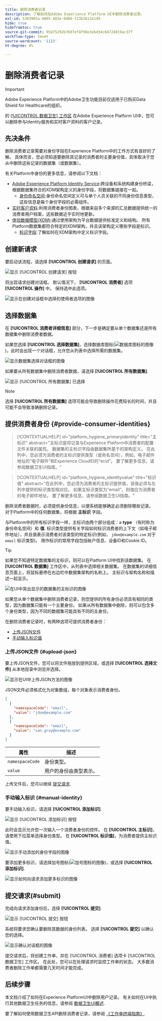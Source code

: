 ```yaml
---
title: 删除消费者记录
description: 了解如何在Adobe Experience Platform UI中删除消费者记录。
exl-id: 5303905a-9005-483e-9980-f23b3b11b1d9
hide: true
hidefromtoc: true
source-git-commit: 95d75292b7697ef4f98e3ebd34c04724019ac37f
workflow-type: tm+mt
source-wordcount: '1113'
ht-degree: 0%

---
```


# 删除消费者记录

>[!IMPORTANT]
>
>Adobe Experience Platform中的Adobe卫生功能目前仅适用于已购买Data Shield for Healthcare的组织。

的 [[!UICONTROL 数据卫生] 工作区](./overview.md) 在Adobe Experience Platform UI中，您可以删除参与Identity服务和实时客户资料的客户记录。

## 先决条件

删除消费者记录需要对身份字段在Experience Platform中的工作方式有良好的了解。 具体而言，您必须知道要删除其记录的消费者的主要身份值，具体取决于您从中删除这些记录的数据集（或数据集）。

有关Platform中身份的更多信息，请参阅以下文档：

* [Adobe Experience Platform Identity Service](../../identity-service/home.md):跨设备和系统构建身份桥梁，根据数据集符合的XDM架构定义的身份字段，将数据集链接在一起。
   * [身份命名空间](../../identity-service/namespaces.md):身份命名空间定义可与单个人员关联的不同身份信息类型，这些信息是每个身份字段的必需组件。
* [实时客户资料](../../profile/home.md):利用消费者身份图表，根据来自多个来源的汇总数据提供统一的消费者用户档案，这些数据近乎实时地更新。
* [体验数据模型(XDM)](../../xdm/home.md):通过使用架构为平台数据提供标准定义和结构。 所有Platform数据集都符合特定的XDM架构，并且该架构定义哪些字段是标识。
   * [标识字段](../../xdm/ui/fields/identity.md):了解如何在XDM架构中定义标识字段。

## 创建新请求

要启动该流程，请选择 **[!UICONTROL 创建请求]** 的页面。

![显示 [!UICONTROL 创建请求] 按钮](../images/ui/delete-consumer/create-request-button.png)

将出现请求创建对话框。 默认情况下， **[!UICONTROL 消费者]** 选项 **[!UICONTROL 操作]** 中。 保持选中此选项。

![显示在创建对话框中选择的使用者选项的图像](../images/ui/delete-consumer/consumer-action.png)

## 选择数据集

在 **[!UICONTROL 消费者详细信息]** 部分，下一步是确定要从单个数据集还是所有数据集中删除消费者数据。

如果您选择 **[!UICONTROL 选择数据集]**，选择数据库图标(![数据库图标的图像](../images/ui/delete-consumer/database-icon.png))，此时会出现一个对话框，允许您从列表中选择所需的数据集。

![显示数据集选择对话框的图像](../images/ui/delete-consumer/select-dataset.png)

如果要从所有数据集中删除消费者数据，请选择 **[!UICONTROL 所有数据集]**.

![显示 [!UICONTROL 所有数据集] 已选择](../images/ui/delete-consumer/all-datasets.png)

>[!NOTE]
>
>选择 **[!UICONTROL 所有数据集]** 选项可能会导致删除操作花费较长的时间，并且可能不会导致准确删除记录。

## 提供消费者身份 {#provide-consumer-identities}

>[!CONTEXTUALHELP]
>id="platform_hygiene_primaryidentity"
>title="主标识"
>abstract="主标识是将记录与Experience Platform中消费者的配置文件关联的属性。 数据集的主标识字段由数据集所基于的架构定义。 在此列中，您必须为消费者的主标识提供类型（或命名空间），例如，电子邮件地址的“电子邮件”和Experience CloudID的“ecid”。 要了解更多信息，请参阅数据卫生UI指南。"

>[!CONTEXTUALHELP]
>id="platform_hygiene_identityvalue"
>title="标识值"
>abstract="在此列中，您必须为消费者的主标识提供值，该值必须与左列中提供的标识类型相对应。 如果主标识类型为“email”，则值应为消费者的电子邮件地址。 要了解更多信息，请参阅数据卫生UI指南。"

删除消费者数据时，必须提供身份信息，以便系统能够确定必须删除哪些记录。 对于Platform中的任何数据集，将根据 **主标识** 字段。

与Platform中的所有标识字段一样，主标识由两个部分组成：a **type** （有时称为身份命名空间）和 **值**. 标识类型提供有关字段如何标识消费者的上下文（如电子邮件地址），并且值表示消费者对该类型的特定标识(例如， `jdoe@example.com` 对于 `email` 标识类型)。  用作标识的常用字段包括帐户信息、设备ID和Cookie ID。

>[!TIP]
>
>如果您不知道特定数据集的主标识，则可以在Platform UI中找到该数据集。 在 **[!UICONTROL 数据集]** 工作区中，从列表中选择相关数据集。 在数据集的详细信息页面上，将鼠标悬停在右边栏中数据集架构的名称上。 主标识与架构名称和描述一起显示。
>
>![在UI中突出显示的数据集的主标识的图像](../images/ui/delete-consumer/dataset-primary-identity.png)

如果您从单个数据集中删除消费者记录，则您提供的所有身份必须具有相同的类型，因为数据集只能有一个主要身份。 如果从所有数据集中删除，则可以包含多个身份类型，因为不同的数据集可能具有不同的主身份。

在删除消费者记录时，有两种选项可提供消费者身份：

* [上传JSON文件](#upload-json)
* [手动输入标识值](#manual-identity)

### 上传JSON文件 {#upload-json}

要上传JSON文件，您可以将文件拖放到提供区域，或选择 **[!UICONTROL 选择文件]** 从本地目录中浏览并选择。

![显示在UI中上传JSON方法的图像](../images/ui/delete-consumer/upload-json.png)

JSON文件必须格式化为对象数组，每个对象表示消费者身份。

```json
[
  {
    "namespaceCode": "email",
    "value": "jdoe@example.com"
  },
  {
    "namespaceCode": "email",
    "value": "san.gray@example.com"
  }
]
```

| 属性 | 描述 |
| --- | --- |
| `namespaceCode` | 身份类型。 |
| `value` | 用户的身份由类型表示。 |

上传文件后，您可以继续 [提交请求](#submit).

### 手动输入标识 {#manual-identity}

要手动输入标识，请选择 **[!UICONTROL 添加标识]**.

![显示 [!UICONTROL 添加标识] 按钮](../images/ui/delete-consumer/add-identity.png)

此时会显示允许您一次输入一个消费者身份的控件。 在 **[!UICONTROL 主标识]**，请使用下拉菜单选择身份类型。 在 **[!UICONTROL 标识值]**，为消费者提供主标识值。

![显示手动添加的身份字段的图像](../images/ui/delete-consumer/identity-added.png)

要添加更多标识，请选择加号图标(![加号图标的图像](../images/ui/delete-consumer/plus-icon.png))，或选择 **[!UICONTROL 添加标识]**.

![显示如何向请求添加更多标识的图像](../images/ui/delete-consumer/more-identities.png)

## 提交请求(#submit)

完成向请求添加身份后，选择 **[!UICONTROL 提交]**.

![显示 [!UICONTROL 提交] 按钮](../images/ui/delete-consumer/submit.png)

系统将要求您确认要删除其数据的身份列表。 选择 **[!UICONTROL 提交]** 以确认您的选择。

![显示确认对话框的图像](../images/ui/delete-consumer/confirm-request.png)

提交请求后，将创建工作单，并在 [!UICONTROL 消费者] 选项卡 [!UICONTROL 数据卫生] 工作区。 在此处，您可以在处理请求时监控工作单的状态。 大多数消费者删除工作单都需要几天时间才能完成。

## 后续步骤

本文档介绍了如何在Experience PlatformUI中删除用户记录。 有关如何在UI中执行其他数据卫生任务的信息，请参阅 [数据卫生UI概述](./overview.md).

要了解如何使用数据卫生API删除消费者记录，请参阅 [《工作单终端指南》](../api/workorder.md).
